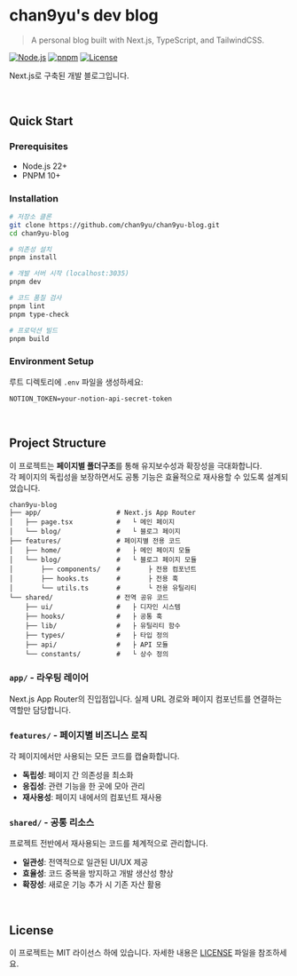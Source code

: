 # chan9yu's dev blog

> A personal blog built with Next.js, TypeScript, and TailwindCSS.

[![Node.js](https://img.shields.io/badge/Node.js-22+-green.svg)](https://nodejs.org/)
[![pnpm](https://img.shields.io/badge/pnpm-10%2B-orange?logo=pnpm&logoColor=white)](https://pnpm.io)
[![License](https://img.shields.io/badge/license-MIT-blue.svg)](LICENSE)

Next.js로 구축된 개발 블로그입니다.

<br />

## Quick Start

### Prerequisites

- Node.js 22+
- PNPM 10+

### Installation

```bash
# 저장소 클론
git clone https://github.com/chan9yu/chan9yu-blog.git
cd chan9yu-blog

# 의존성 설치
pnpm install

# 개발 서버 시작 (localhost:3035)
pnpm dev

# 코드 품질 검사
pnpm lint
pnpm type-check

# 프로덕션 빌드
pnpm build
```

### Environment Setup

루트 디렉토리에 `.env` 파일을 생성하세요:

```env
NOTION_TOKEN=your-notion-api-secret-token
```

<br />

## Project Structure

이 프로젝트는 **페이지별 폴더구조**를 통해 유지보수성과 확장성을 극대화합니다.
<br />
각 페이지의 독립성을 보장하면서도 공통 기능은 효율적으로 재사용할 수 있도록 설계되었습니다.

```
chan9yu-blog
├── app/                   # Next.js App Router
│   ├── page.tsx           #   └ 메인 페이지
│   └── blog/              #   └ 블로그 페이지
├── features/              # 페이지별 전용 코드
│   ├── home/              #   ├ 메인 페이지 모듈
│   └── blog/              #   └ 블로그 페이지 모듈
│       ├── components/    #       ├ 전용 컴포넌트
│       ├── hooks.ts       #       ├ 전용 훅
│       └── utils.ts       #       └ 전용 유틸리티
└── shared/                # 전역 공유 코드
    ├── ui/                #   ├ 디자인 시스템
    ├── hooks/             #   ├ 공통 훅
    ├── lib/               #   ├ 유틸리티 함수
    ├── types/             #   ├ 타입 정의
    ├── api/               #   ├ API 모듈
    └── constants/         #   └ 상수 정의
```

### `app/` - 라우팅 레이어

Next.js App Router의 진입점입니다. 실제 URL 경로와 페이지 컴포넌트를 연결하는 역할만 담당합니다.

### `features/` - 페이지별 비즈니스 로직

각 페이지에서만 사용되는 모든 코드를 캡슐화합니다.

- **독립성**: 페이지 간 의존성을 최소화
- **응집성**: 관련 기능을 한 곳에 모아 관리
- **재사용성**: 페이지 내에서의 컴포넌트 재사용

### `shared/` - 공통 리소스

프로젝트 전반에서 재사용되는 코드를 체계적으로 관리합니다.

- **일관성**: 전역적으로 일관된 UI/UX 제공
- **효율성**: 코드 중복을 방지하고 개발 생산성 향상
- **확장성**: 새로운 기능 추가 시 기존 자산 활용

<br />

## License

이 프로젝트는 MIT 라이선스 하에 있습니다. 자세한 내용은 [LICENSE](LICENSE) 파일을 참조하세요.
